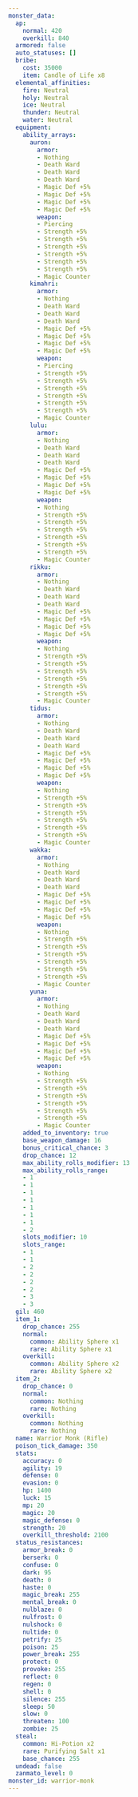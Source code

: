 ```yaml
---
monster_data:
  ap:
    normal: 420
    overkill: 840
  armored: false
  auto_statuses: []
  bribe:
    cost: 35000
    item: Candle of Life x8
  elemental_affinities:
    fire: Neutral
    holy: Neutral
    ice: Neutral
    thunder: Neutral
    water: Neutral
  equipment:
    ability_arrays:
      auron:
        armor:
        - Nothing
        - Death Ward
        - Death Ward
        - Death Ward
        - Magic Def +5%
        - Magic Def +5%
        - Magic Def +5%
        - Magic Def +5%
        weapon:
        - Piercing
        - Strength +5%
        - Strength +5%
        - Strength +5%
        - Strength +5%
        - Strength +5%
        - Strength +5%
        - Magic Counter
      kimahri:
        armor:
        - Nothing
        - Death Ward
        - Death Ward
        - Death Ward
        - Magic Def +5%
        - Magic Def +5%
        - Magic Def +5%
        - Magic Def +5%
        weapon:
        - Piercing
        - Strength +5%
        - Strength +5%
        - Strength +5%
        - Strength +5%
        - Strength +5%
        - Strength +5%
        - Magic Counter
      lulu:
        armor:
        - Nothing
        - Death Ward
        - Death Ward
        - Death Ward
        - Magic Def +5%
        - Magic Def +5%
        - Magic Def +5%
        - Magic Def +5%
        weapon:
        - Nothing
        - Strength +5%
        - Strength +5%
        - Strength +5%
        - Strength +5%
        - Strength +5%
        - Strength +5%
        - Magic Counter
      rikku:
        armor:
        - Nothing
        - Death Ward
        - Death Ward
        - Death Ward
        - Magic Def +5%
        - Magic Def +5%
        - Magic Def +5%
        - Magic Def +5%
        weapon:
        - Nothing
        - Strength +5%
        - Strength +5%
        - Strength +5%
        - Strength +5%
        - Strength +5%
        - Strength +5%
        - Magic Counter
      tidus:
        armor:
        - Nothing
        - Death Ward
        - Death Ward
        - Death Ward
        - Magic Def +5%
        - Magic Def +5%
        - Magic Def +5%
        - Magic Def +5%
        weapon:
        - Nothing
        - Strength +5%
        - Strength +5%
        - Strength +5%
        - Strength +5%
        - Strength +5%
        - Strength +5%
        - Magic Counter
      wakka:
        armor:
        - Nothing
        - Death Ward
        - Death Ward
        - Death Ward
        - Magic Def +5%
        - Magic Def +5%
        - Magic Def +5%
        - Magic Def +5%
        weapon:
        - Nothing
        - Strength +5%
        - Strength +5%
        - Strength +5%
        - Strength +5%
        - Strength +5%
        - Strength +5%
        - Magic Counter
      yuna:
        armor:
        - Nothing
        - Death Ward
        - Death Ward
        - Death Ward
        - Magic Def +5%
        - Magic Def +5%
        - Magic Def +5%
        - Magic Def +5%
        weapon:
        - Nothing
        - Strength +5%
        - Strength +5%
        - Strength +5%
        - Strength +5%
        - Strength +5%
        - Strength +5%
        - Magic Counter
    added_to_inventory: true
    base_weapon_damage: 16
    bonus_critical_chance: 3
    drop_chance: 12
    max_ability_rolls_modifier: 13
    max_ability_rolls_range:
    - 1
    - 1
    - 1
    - 1
    - 1
    - 1
    - 1
    - 2
    slots_modifier: 10
    slots_range:
    - 1
    - 1
    - 2
    - 2
    - 2
    - 2
    - 3
    - 3
  gil: 460
  item_1:
    drop_chance: 255
    normal:
      common: Ability Sphere x1
      rare: Ability Sphere x1
    overkill:
      common: Ability Sphere x2
      rare: Ability Sphere x2
  item_2:
    drop_chance: 0
    normal:
      common: Nothing
      rare: Nothing
    overkill:
      common: Nothing
      rare: Nothing
  name: Warrior Monk (Rifle)
  poison_tick_damage: 350
  stats:
    accuracy: 0
    agility: 19
    defense: 0
    evasion: 0
    hp: 1400
    luck: 15
    mp: 20
    magic: 20
    magic_defense: 0
    strength: 20
    overkill_threshold: 2100
  status_resistances:
    armor_break: 0
    berserk: 0
    confuse: 0
    dark: 95
    death: 0
    haste: 0
    magic_break: 255
    mental_break: 0
    nulblaze: 0
    nulfrost: 0
    nulshock: 0
    nultide: 0
    petrify: 25
    poison: 25
    power_break: 255
    protect: 0
    provoke: 255
    reflect: 0
    regen: 0
    shell: 0
    silence: 255
    sleep: 50
    slow: 0
    threaten: 100
    zombie: 25
  steal:
    common: Hi-Potion x2
    rare: Purifying Salt x1
    base_chance: 255
  undead: false
  zanmato_level: 0
monster_id: warrior-monk
---
```

